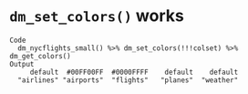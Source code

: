 # `dm_set_colors()` works

    Code
      dm_nycflights_small() %>% dm_set_colors(!!!colset) %>% dm_get_colors()
    Output
         default  #00FF00FF  #0000FFFF    default    default 
      "airlines" "airports"  "flights"   "planes"  "weather" 

